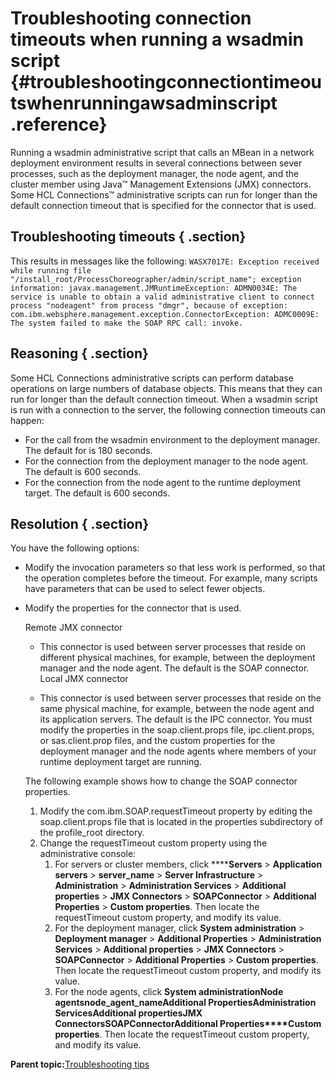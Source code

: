 # Troubleshooting connection timeouts when running a wsadmin script {#troubleshootingconnectiontimeoutswhenrunningawsadminscript .reference}

Running a wsadmin administrative script that calls an MBean in a network deployment environment results in several connections between sever processes, such as the deployment manager, the node agent, and the cluster member using Java™ Management Extensions \(JMX\) connectors. Some HCL Connections™ administrative scripts can run for longer than the default connection timeout that is specified for the connector that is used.

## Troubleshooting timeouts { .section}

This results in messages like the following: `WASX7017E: Exception received while running file "/install_root/ProcessChoreographer/admin/script_name"; exception information: javax.management.JMRuntimeException: ADMN0034E: The service is unable to obtain a valid administrative client to connect process "nodeagent" from process "dmgr", because of exception: com.ibm.websphere.management.exception.ConnectorException: ADMC0009E: The system failed to make the SOAP RPC call: invoke.`

## Reasoning { .section}

Some HCL Connections administrative scripts can perform database operations on large numbers of database objects. This means that they can run for longer than the default connection timeout. When a wsadmin script is run with a connection to the server, the following connection timeouts can happen:

-   For the call from the wsadmin environment to the deployment manager. The default for is 180 seconds.
-   For the connection from the deployment manager to the node agent. The default is 600 seconds.
-   For the connection from the node agent to the runtime deployment target. The default is 600 seconds.

## Resolution { .section}

You have the following options:

-   Modify the invocation parameters so that less work is performed, so that the operation completes before the timeout. For example, many scripts have parameters that can be used to select fewer objects.
-   Modify the properties for the connector that is used.

    Remote JMX connector

    -   This connector is used between server processes that reside on different physical machines, for example, between the deployment manager and the node agent. The default is the SOAP connector.
    Local JMX connector

    -   This connector is used between server processes that reside on the same physical machine, for example, between the node agent and its application servers. The default is the IPC connector.
    You must modify the properties in the soap.client.props file, ipc.client.props, or sas.client.prop files, and the custom properties for the deployment manager and the node agents where members of your runtime deployment target are running.

    The following example shows how to change the SOAP connector properties.

    1.  Modify the com.ibm.SOAP.requestTimeout property by editing the soap.client.props file that is located in the properties subdirectory of the profile\_root directory.
    2.  Change the requestTimeout custom property using the administrative console:
        1.  For servers or cluster members, click ******Servers** \> **Application servers** \> **server\_name** \> **Server Infrastructure** \> **Administration** \> **Administration Services** \> **Additional properties** \> **JMX Connectors** \> **SOAPConnector** \> **Additional Properties** \> **Custom properties**. Then locate the requestTimeout custom property, and modify its value.
        2.  For the deployment manager, click **System administration** \> **Deployment manager** \> **Additional Properties** \> **Administration Services** \> **Additional properties** \> **JMX Connectors** \> **SOAPConnector** \> **Additional Properties** \> **Custom properties**. Then locate the requestTimeout custom property, and modify its value.
        3.  For the node agents, click **System administration****Node agents****node\_agent\_name****Additional Properties****Administration Services****Additional properties****JMX Connectors****SOAPConnector****Additional Properties****Custom properties**. Then locate the requestTimeout custom property, and modify its value.

**Parent topic:**[Troubleshooting tips](../troubleshoot/ts_c_ts_tips_overview.md)

